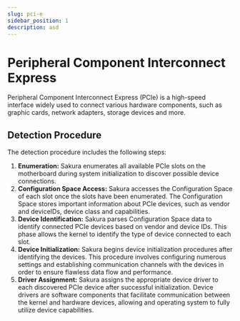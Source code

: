 ```yaml
---
slug: pci-e
sidebar_position: 1
description: asd
---
```


# Peripheral Component Interconnect Express

Peripheral Component Interconnect Express (PCIe) is a high-speed interface widely
used to connect various hardware components, such as graphic cards, network adapters,
storage devices and more.

## Detection Procedure

The detection procedure includes the following steps:

1. **Enumeration:** Sakura enumerates all available PCIe slots on the motherboard during system initialization to discover possible device connections.
2. **Configuration Space Access:** Sakura accesses the Configuration Space of each slot once the slots have been enumerated. The Configuration Space stores important information about PCIe devices, such as vendor and deviceIDs, device class and capabilities.
3. **Device Identification:** Sakura parses Configuration Space data to identify connected PCIe devices based on vendor and device IDs. This phase allows the kernel to identify the type of device connected to each slot.
4. **Device Initialization:** Sakura begins device initialization procedures after identifying the devices. This procedure involves configuring numerous settings and establishing communication channels with the devices in order to ensure flawless data flow and performance.
5. **Driver Assignment:** Sakura assigns the appropriate device driver to each discovered PCIe device after successful initialization. Device drivers are software components that facilitate communication between the kernel and hardware devices, allowing and operating system to fully utilize device capabilities.
